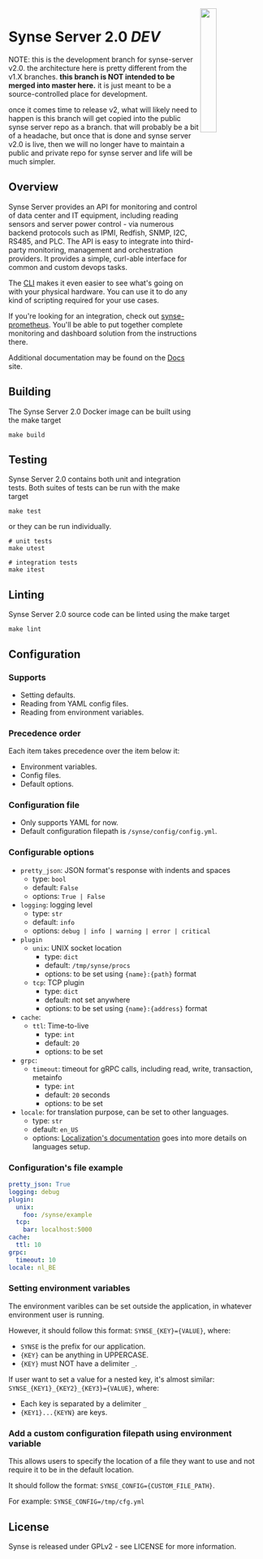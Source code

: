<img src="https://github.com/vapor-ware/synse-server/raw/master/assets/logo.png" width=25% align=right>

# Synse Server 2.0 *DEV*

NOTE: this is the development branch for synse-server v2.0. the architecture here
is pretty different from the v1.X branches. **this branch is NOT intended to be merged
into master here.** it is just meant to be a source-controlled place for development. 

once it comes time to release v2, what will likely need to happen is this branch will
get copied into the public synse server repo as a branch. that will probably be a bit
of a headache, but once that is done and synse server v2.0 is live, then we will no
longer have to maintain a public and private repo for synse server and life will be 
much simpler.

## Overview

Synse Server provides an API for monitoring and control of data center and IT
equipment, including reading sensors and server power control - via numerous
backend protocols such as IPMI, Redfish, SNMP, I2C, RS485, and PLC. The API is
easy to integrate into third-party monitoring, management and orchestration
providers. It provides a simple, curl-able interface for common and custom
devops tasks.

The [CLI](cli) makes it even easier to see what's going on with your physical
hardware. You can use it to do any kind of scripting required for your use cases.


If you're looking for an integration, check out [synse-prometheus](prometheus).
You'll be able to put together complete monitoring and dashboard solution from
the instructions there.

Additional documentation may be found on the [Docs][docs] site.


## Building
The Synse Server 2.0 Docker image can be built using the make target
```
make build
```


## Testing
Synse Server 2.0 contains both unit and integration tests. Both suites of tests
can be run with the make target
```
make test
```

or they can be run individually.
```
# unit tests
make utest

# integration tests
make itest
```


## Linting
Synse Server 2.0 source code can be linted using the make target
```
make lint
```


## Configuration

### Supports
- Setting defaults.
- Reading from YAML config files.
- Reading from environment variables.
 
### Precedence order
Each item takes precedence over the item below it:
- Environment variables.
- Config files.
- Default options.

### Configuration file
- Only supports YAML for now.
- Default configuration filepath is `/synse/config/config.yml`.

### Configurable options
- `pretty_json`: JSON format's response with indents and spaces
  - type: `bool`
  - default: `False`
  - options: `True | False`
- `logging`: logging level
  - type: `str`
  - default: `info`
  - options: `debug | info | warning | error | critical`
- `plugin`
  - `unix`: UNIX socket location 
    - type: `dict`
    - default: `/tmp/synse/procs`
    - options: to be set using `{name}:{path}` format
  - `tcp`: TCP plugin
    - type: `dict`
    - default: not set anywhere
    - options: to be set using `{name}:{address}` format
- `cache`:
  - `ttl`: Time-to-live
    - type: `int`
    - default: `20`
    - options: to be set
- `grpc`:
  - `timeout`: timeout for gRPC calls, including read, write, transaction, metainfo
    - type: `int`
    - default: `20` seconds
    - options: to be set
- `locale`: for translation purpose, can be set to other languages.
    - type: `str`
    - default: `en_US`
    - options: [Localization's documentation](locale/README.md) goes into more details on languages setup.

### Configuration's file example
```YAML
pretty_json: True
logging: debug
plugin:
  unix:
    foo: /synse/example
  tcp:
    bar: localhost:5000
cache:
  ttl: 10
grpc:
  timeout: 10
locale: nl_BE
```

### Setting environment variables
The environment varibles can be set outside the application, 
in whatever environment user is running. 

However, it should follow this format: `SYNSE_{KEY}={VALUE}`, where:
- `SYNSE` is the prefix for our application.
- `{KEY}` can be anything in UPPERCASE.
- `{KEY}` must NOT have a delimiter `_`.

If user want to set a value for a nested key, 
it's almost similar: `SYNSE_{KEY1}_{KEY2}_{KEY3}={VALUE}`, where:
- Each key is separated by a delimiter `_`
- `{KEY1}...{KEYN}` are keys.


### Add a custom configuration filepath using environment variable
This allows users to specify the location of a file they want to use and
not require it to be in the default location.

It should follow the format: `SYNSE_CONFIG={CUSTOM_FILE_PATH}`.

For example: `SYNSE_CONFIG=/tmp/cfg.yml`


## License
Synse is released under GPLv2 - see LICENSE for more information.


[cli]: https://github.com/vapor-ware/synse-cli
[docs]: http://opendcre.com
[license]: https://github.com/vapor-ware/synse-server/blob/master/LICENSE
[prometheus]: https://github.com/vapor-ware/synse-prometheus
